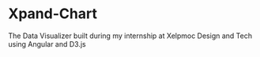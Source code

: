# Xpand-Chart
The Data Visualizer built during my internship at Xelpmoc Design and Tech using Angular and D3.js
